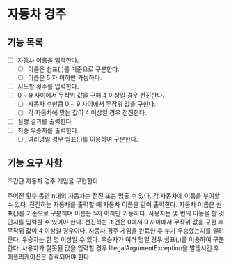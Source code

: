 # 자동차 경주

## 기능 목록

- [ ] 자동차 이름을 입력한다.
    - [ ] 이름은 쉼표(,)를 기준으로 구분한다.
    - [ ] 이름은 5 자 이하만 가능하다. 
- [ ] 시도할 횟수를 입력한다.
- [ ] 0 ~ 9 사이에서 무작위 값을 구해 4 이상일 경우 전진한다.
  - [ ] 자동차 수만큼 0 ~ 9 사이에서 무작위 값을 구한다.
  - [ ] 각 자동차에 맞는 값이 4 이상일 경우 전진한다.
- [ ] 실행 결과를 출력한다.
- [ ] 최종 우승자를 출력한다.
    - [ ] 여러명일 경우 쉼표(,)를 이용하여 구분한다.

## 기능 요구 사항

초간단 자동차 경주 게임을 구현한다.

주어진 횟수 동안 n대의 자동차는 전진 또는 멈출 수 있다.
각 자동차에 이름을 부여할 수 있다. 전진하는 자동차를 출력할 때 자동차 이름을 같이 출력한다.
자동차 이름은 쉼표(,)를 기준으로 구분하며 이름은 5자 이하만 가능하다.
사용자는 몇 번의 이동을 할 것인지를 입력할 수 있어야 한다.
전진하는 조건은 0에서 9 사이에서 무작위 값을 구한 후 무작위 값이 4 이상일 경우이다.
자동차 경주 게임을 완료한 후 누가 우승했는지를 알려준다. 우승자는 한 명 이상일 수 있다.
우승자가 여러 명일 경우 쉼표(,)를 이용하여 구분한다.
사용자가 잘못된 값을 입력할 경우 IllegalArgumentException을 발생시킨 후 애플리케이션은 종료되어야 한다.
